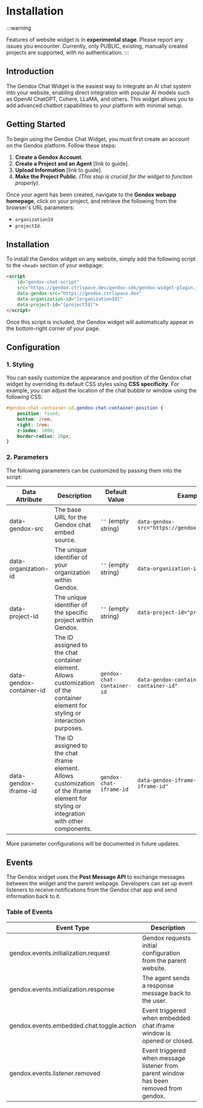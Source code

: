 # Installation

:::warning

Features of website widget is in **experimental stage**. Please report any issues you encounter.
Currently, only PUBLIC, existing, manually created projects are supported, with no authentication.
:::

## Introduction
The Gendox Chat Widget is the easiest way to integrate an AI chat system into your website, enabling direct integration with popular AI models such as OpenAI ChatGPT, Cohere, LLaMA, and others. This widget allows you to add advanced chatbot capabilities to your platform with minimal setup.

## Getting Started
To begin using the Gendox Chat Widget, you must first create an account on the Gendox platform. Follow these steps:
1. **Create a Gendox Account**.
2. **Create a Project and an Agent** [link to guide].
3. **Upload Information** [link to guide].
4. **Make the Project Public**. _(This step is crucial for the widget to function properly)_.

Once your agent has been created, navigate to the **Gendox webapp homepage**, click on your project, and retrieve the following from the browser's URL parameters:
- `organizationId`
- `projectId`.

## Installation
To install the Gendox widget on any website, simply add the following script to the `<head>` section of your webpage:

```html
<script
    id="gendox-chat-script"
    src="https://gendox.ctrlspace.dev/gendox-sdk/gendox-widget-plugin.js"
    data-gendox-src="https://gendox.ctrlspace.dev"
    data-organization-id="[organizationId]"
    data-project-id="[projectId]">
</script>
```



Once this script is included, the Gendox widget will automatically appear in the bottom-right corner of your page.

## Configuration

### 1. Styling
You can easily customize the appearance and position of the Gendox chat widget by overriding its default CSS styles using **CSS specificity**. For example, you can adjust the location of the chat bubble or window using the following CSS:

```css
#gendox-chat-container-id.gendox-chat-container-position {
    position: fixed;
    bottom: 2rem;
    right: 1rem;
    z-index: 1000;
    border-radius: 20px;
}
```


### 2. Parameters
The following parameters can be customized by passing them into the script:

| Data Attribute              | Description                                                                                                                       | Default Value                | Example                                        |
|-----------------------------|-----------------------------------------------------------------------------------------------------------------------------------|------------------------------|------------------------------------------------|
| data-gendox-src             | The base URL for the Gendox chat embed source.                                                                                    | `''` (empty string)          | `data-gendox-src="https://gendox.ctrlspace.dev"`         |
| data-organization-id        | The unique identifier of your organization within Gendox.                                                                         | `''` (empty string)          | `data-organization-id="org_12345"`              |
| data-project-id             | The unique identifier of the specific project within Gendox.                                                                      | `''` (empty string)          | `data-project-id="proj_abcde"`                  |
| data-gendox-container-id    | The ID assigned to the chat container element. Allows customization of the container element for styling or interaction purposes. | `gendox-chat-container-id`   | `data-gendox-container-id="custom-container-id"`|
| data-gendox-iframe-id       | The ID assigned to the chat iframe element. Allows customization of the iframe element for styling or integration with other components. | `gendox-chat-iframe-id`      | `data-gendox-iframe-id="custom-iframe-id"`      |


More parameter configurations will be documented in future updates.

## Events
The Gendox widget uses the **Post Message API** to exchange messages between the widget and the parent webpage. Developers can set up event listeners to receive notifications from the Gendox chat app and send information back to it.

### Table of Events

| Event Type                             | Description                                                                            |
|----------------------------------------|----------------------------------------------------------------------------------------|
| gendox.events.initialization.request   | Gendox requests initial configuration from the parent website.                         |
| gendox.events.initialization.response | The agent sends a response message back to the user.                                   |
| gendox.events.embedded.chat.toggle.action | Event triggered when embedded chat iframe window is opened or closed.                  |
| gendox.events.listener.removed | Event triggered when message listener from parent window has been removed from gendox. |
